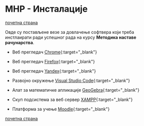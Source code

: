 # МНР - Инсталације

[почетна страна](/README.md)

Овде су постављене везе за довлачење софтвера који треба инстлаирати ради успешног рада на курсу **Методика наставе рачунарства**.

* Веб прегледач [Chrome](https://www.google.com/chrome/){:target="_blank"}  

* Веб прегледач [Firefox](https://www.mozilla.org/sr/firefox/new/){:target="_blank"}

* Веб прегледач [Yandex](https://browser.yandex.com/){:target="_blank"}

* Развојно окружење [Visual Studio Code](https://code.visualstudio.com/download){:target="_blank"}

* Алат за математичке апликације [GeoGebra](https://www.geogebra.org/download){:target="_blank"}

* Скуп подсистема за веб сервер [XAMPP](https://www.apachefriends.org/download.html){:target="_blank"}

* Платформа за учење [Moodle](https://download.moodle.org/){:target="_blank"}

[почетна страна](/README.md)
